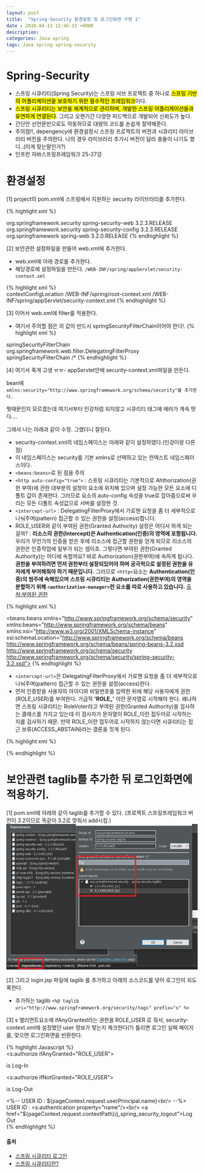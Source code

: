 ```yaml
---
layout: post
title:  "Spring-Security 환경설정 및 로그인화면 구현 1"
date : 2018-04-13 12:46:32 +0900
description: 
categories: Java spring
tags: Java spring spring-security
---
```


# Spring-Security
- 스프링 시큐리티(Spring Security)는 스프링 서브 프로젝트 중 하나로 <mark>스프링 기반의 어플리케이션을 보호하기 위한 필수적인 프레임워크</mark>이다. 
- <mark>스프링 시큐리티는 보안을 체계적으로 관리하며, 개발한 스프링 어플리케이션들과 유연하게 연결된다</mark>. 그리고 오랜기간 다양한 피드백으로 개발되어 신뢰도가 높다.
- 간단안 선언문만으로도 작동하므로 대량의 코드를 손쉽게 절약해준다.
- 주의점!!, depengency에 환경설정시 스프링 프로젝트의 버전과 시큐리티 라이브러리 버전을 주의한다. 나의 경우 라이브러리 추가시 버전이 달라 충돌이 나기도 했다..(이게 맞는말인가?)
- 인프런 자바스프링프레임워크 25-27강


# 환경설정
[1] project의 pom.xml에 스프링에서 지원하는 security 라이브러리를 추가한다.

{% highlight xml %}        
<!-- Spring Security -->
<dependency>
    <groupId>org.springframework.security</groupId>
    <artifactId>spring-security-web</artifactId>
    <version>3.2.3.RELEASE</version>
</dependency>
<dependency>
    <groupId>org.springframework.security</groupId>
    <artifactId>spring-security-config</artifactId>
    <version>3.2.3.RELEASE</version>
</dependency>
<dependency>
	<groupId>org.springframework</groupId>
	<artifactId>spring-web</artifactId>
	<version>3.2.0.RELEASE</version>
</dependency>
{% endhighlight %}        

[2] 보안관련 설정파일을 만들어 web.xml에 추가한다.
- web.xml에 아래 경로를 추가한다.
- 해당경로에 설정파일을 만든다. `/WEB-INF/spring/appServlet/security-context.xml`

{% highlight xml %}        
<context-param>
<param-name>contextConfigLocation</param-name>
    <param-value>
    /WEB-INF/spring/root-context.xml
    /WEB-INF/spring/appServlet/security-context.xml
    </param-value>
</context-param>
{% endhighlight %}        

[3] 이어서 web.xml에 filter를 적용한다.
- 여기서 주의할 점은 <filter-name>의 값이 반드시 springSecurityFilterChain이어야 한다!.
{% highlight xml %}        
<filter>
    <filter-name>springSecurityFilterChain</filter-name>
    <filter-class>org.springframework.web.filter.DelegatingFilterProxy</filter-class>
</filter>
<filter-mapping>
    <filter-name>springSecurityFilterChain</filter-name>
    <url-pattern>/*</url-pattern>
</filter-mapping>
{% endhighlight %}        


[4] 여기서 죽게 고생 ㅠㅠ- appServlet안에 security-context.xml파일을 만든다.

bean에 `xmlns:security="http://www.springframework.org/schema/security"를 추가한다. `

뭣때문인지 모르겠는데 여기서부터 인강처럼 되지않고 시큐리티 태그에 에러가 계속 떳다....

그래서 나는 아래과 같이 수정.
그랬더니 잘된다.

- security-context.xml의 네임스페이스는 아래와 같이 설정하였다.(인강이랑 다른점)
- 이 네임스페이스는 security를 기본 xmlns로 선택하고 있는 컨텍스트 네임스페이스이다.
- `<beans:beans>`로 된 점을 주의
- `<http auto-config="true">` : 스프링 시큐리티는 기본적으로 Ahthorization(권한 부여)에 관한 대부분의 설정이 <http> 요소에 위치해 있으며 설정 가능한 모든 요소에 디폴트 값이 존재한다. 그러므로 <http>요소의 auto-config 속성을 true로 잡아줌으로써 우리는 모든 디폴트 속성값으로 서버를 설정한 것.
- `<intercept-url>` :  DelegatingFilterProxy에서 가로챈 요청을 좀 더 세부적으로 나눠주며(pattern) 접근할 수 있는 권한을 설정(access)합니다.
-  ROLE_USER와 같이 부여된 권한(Granted Authority) 설정은 어디서 하게 되는 걸까? : **리소스의 권한(Intercept)은 Authentication(인증)의 영역에 포함됩니다.** 우리가 무언가의 인증을 받은 후에 리소스에 접근할 권한을 얻게 되므로 리소스의 권한은 인증작업에 일부가 되는 셈이죠. 그렇다면 부여된 권한(Granted Authority)는 어디에 속할까요? 바로 Authorization(권한부여)에 속하게 됩니다. **권한을 부여하려면 먼저 권한부터 설정되있어야 하며 궁극적으로 설정된 권한을 유저에게 부여해줘야 하기 때문입니다.**
그러므로 `<http>`요소는 **Authentication(인증)의 범주에 속해있으며 스프링 시큐리티는 Authorization(권한부여)의 영역을 분할하기 위해 `<authorization-manager>`란 요소를 따로 사용하고 있습니다.** [출처:부여된 권한](http://egloos.zum.com/springmvc/v/506465)

{% highlight xml %}        
<?xml version="1.0" encoding="UTF-8"?>
<beans:beans xmlns="http://www.springframework.org/schema/security"
  xmlns:beans="http://www.springframework.org/schema/beans"
  xmlns:xsi="http://www.w3.org/2001/XMLSchema-instance"
  xsi:schemaLocation="http://www.springframework.org/schema/beans
           http://www.springframework.org/schema/beans/spring-beans-3.2.xsd
           http://www.springframework.org/schema/security
           http://www.springframework.org/schema/security/spring-security-3.2.xsd">
{% endhighlight %}        


- `<intercept-url>`은 DelegatingFilterProxy에서 가로챈 요청을 좀 더 세부적으로 나눠주며(pattern) 접근할 수 있는 권한을 설정(access)한다.
- 먼저 인증받을 사용자의 아이디와 비밀번호를 입력한 뒤에 해당 사용자에게 권한(ROLE_USER)를 부여한다. 가급적 **'ROLE_'** 이란 문자열로 시작해야 한다. 왜냐하면 스프링 시큐리티는 RoleVoter라고 부여된 권한(Granted Authority)을 검사하는 클래스를 가지고 있는데 이 검사자가 문자열이 ROLE_이란 접두어로 시작하는 지를 검사하기 때문. 만약 ROLE_이란 접두어로 시작하지 않는다면 시큐리티는 접근 보류(ACCESS_ABSTAIN)라는 결론을 짓게 된다.

{% highlight xml %}        	
<http auto-config='true' >
        <intercept-url pattern="/login.html*" access="ROLE_USER"/>
        <intercept-url pattern="/welcome.html*" access="ROLE_ADMIN"/>
</http>
	
<authentication-manager>
    <authentication-provider>
        <user-service>
            <user name="user" password="123" authorities="ROLE_USER"/>
            <user name="admin" password="123" authorities="ROLE_ADMIN,ROLE_USER"/>
        </user-service>
    </authentication-provider>
</authentication-manager>
</beans:beans>
{% endhighlight %}        


# 보안관련 taglib를 추가한 뒤 로그인화면에 적용하기.
[1] pom.xml에 아래와 같이 taglib를 추가할 수 있다. (프로젝트 스프링프레임워크 버전이 3.2이므로 똑같이 3.2로 맞춰서 add시킴.)
![이미지](/post_assets/2018-04-11/dependency_Add.jpg)

[2] 그리고 login.jsp 파일에 taglib 를 추가하고 아래의 소스코드를 넣어 로그인이 되도록한다.

- 추가하는 taglib 
`<%@ taglib uri="http://www.springframework.org/security/tags" prefix="s" %>`


[3] s 엘리먼트요소에 ifAnyGranted라는 권한을 ROLE_USER 로 줘서,
security-context.xml에 설정했던 user 정보가 맞는지 체크한다(?)
틀리면 로그인 실패 페이지를, 맞으면 로그인화면을 반환한다.

{% highlight Javascript %}        
<s:authorize ifAnyGranted="ROLE_USER">
<p> is Log-In</p>
</s:authorize>

<s:authorize ifNotGranted="ROLE_USER">
<p> is Log-Out</p>
</s:authorize>

<%-- USER ID : ${pageContext.request.userPrincipal.name}<br/> --%>
USER ID : <s:authentication property="name"/><br/>
<a href="${pageContext.request.contextPath}/j_spring_security_logout">Log Out</a> <br />
{% endhighlight %}        



#### 출처
- [스프링 시큐리티 로그인](http://syaku.tistory.com/278)
- [스프링 시큐리티란?](http://egloos.zum.com/springmvc/v/504862)